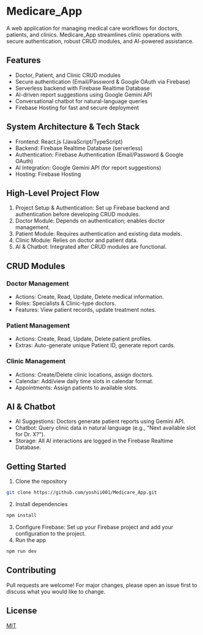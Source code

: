 # Medicare_App

A web application for managing medical care workflows for doctors, patients, and clinics. Medicare_App streamlines clinic operations with secure authentication, robust CRUD modules, and AI-powered assistance.

## Features
- Doctor, Patient, and Clinic CRUD modules
- Secure authentication (Email/Password & Google OAuth via Firebase)
- Serverless backend with Firebase Realtime Database
- AI-driven report suggestions using Google Gemini API
- Conversational chatbot for natural-language queries
- Firebase Hosting for fast and secure deployment

## System Architecture & Tech Stack
- Frontend: React.js (JavaScript/TypeScript)
- Backend: Firebase Realtime Database (serverless)
- Authentication: Firebase Authentication (Email/Password & Google OAuth)
- AI Integration: Google Gemini API (for report suggestions)
- Hosting: Firebase Hosting

## High-Level Project Flow
1. Project Setup & Authentication: Set up Firebase backend and authentication before developing CRUD modules.
2. Doctor Module: Depends on authentication; enables doctor management.
3. Patient Module: Requires authentication and existing data models.
4. Clinic Module: Relies on doctor and patient data.
5. AI & Chatbot: Integrated after CRUD modules are functional.

## CRUD Modules
### Doctor Management
- Actions: Create, Read, Update, Delete medical information.
- Roles: Specialists & Clinic-type doctors.
- Features: View patient records, update treatment notes.

### Patient Management
- Actions: Create, Read, Update, Delete patient profiles.
- Extras: Auto-generate unique Patient ID, generate report cards.

### Clinic Management
- Actions: Create/Delete clinic locations, assign doctors.
- Calendar: Add/view daily time slots in calendar format.
- Appointments: Assign patients to available slots.

## AI & Chatbot
- AI Suggestions: Doctors generate patient reports using Gemini API.
- Chatbot: Query clinic data in natural language (e.g., "Next available slot for Dr. X?").
- Storage: All AI interactions are logged in the Firebase Realtime Database.

## Getting Started
1. Clone the repository
```sh
git clone https://github.com/yoshii001/Medicare_App.git
```
2. Install dependencies
```sh
npm install
```
3. Configure Firebase: Set up your Firebase project and add your configuration to the project.
4. Run the app
```sh
npm run dev
```

## Contributing
Pull requests are welcome! For major changes, please open an issue first to discuss what you would like to change.

## License
[MIT](LICENSE)